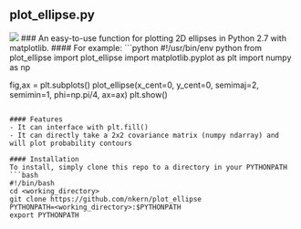 ## plot_ellipse.py
<img src="https://travis-ci.org/nkern/plot_ellipse.svg?branch=master" data-pin-nopin="true">
### An easy-to-use function for plotting 2D ellipses in Python 2.7 with matplotlib.
#### For example:
```python
#!/usr/bin/env python
from plot_ellipse import plot_ellipse
import matplotlib.pyplot as plt
import numpy as np

fig,ax = plt.subplots()
plot_ellipse(x_cent=0, y_cent=0, semimaj=2, semimin=1, phi=np.pi/4, ax=ax)
plt.show()
```

#### Features
- It can interface with plt.fill()
- It can directly take a 2x2 covariance matrix (numpy ndarray) and will plot probability contours

#### Installation
To install, simply clone this repo to a directory in your PYTHONPATH
```bash
#!/bin/bash 
cd <working_directory>
git clone https://github.com/nkern/plot_ellipse
PYTHONPATH=<working_directory>:$PYTHONPATH
export PYTHONPATH
```
